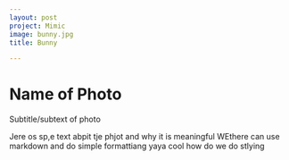 ```yaml
---
layout: post
project: Mimic
image: bunny.jpg
title: Bunny

---
```


# Name of Photo

Subtitle/subtext of photo

Jere os sp,e text abpit tje phjot and why it is meaningful WEthere can use markdown and do simple formattiang yaya cool how do we do stlying